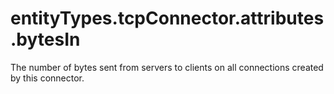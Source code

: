 # entityTypes.tcpConnector.attributes.bytesIn

The number of bytes sent from servers to clients on all connections created by this connector.

